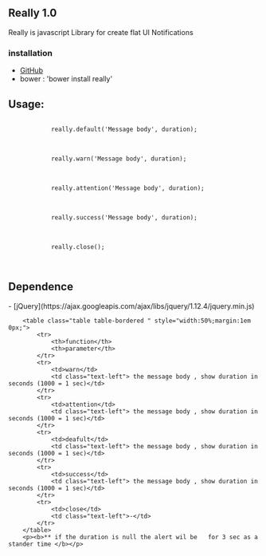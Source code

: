 ## Really 1.0

Really is javascript Library for create flat UI Notifications 

### installation

- [GitHub](https://github.com/zixxtrth/really)
- bower : 'bower install really'

 <h2>Usage: </h2> <code>
            really.default('Message body', duration);
        </code>
        <br>
        <br> <code>
            really.warn('Message body', duration);
        </code>
        <br>
        <br> <code>
            really.attention('Message body', duration);
        </code>
        <br>
        <br> <code>
            really.success('Message body', duration);
        </code>
        <br>
        <br> <code>
            really.close();
        </code>
        <br>
        <br>
        <h2>Dependence</h2>
        - [jQuery](https://ajax.googleapis.com/ajax/libs/jquery/1.12.4/jquery.min.js)
        
        <table class="table table-bordered " style="width:50%;margin:1em 0px;">
            <tr>
                <th>function</th>
                <th>parameter</th>
            </tr>
            <tr>
                <td>warn</td>
                <td class="text-left"> the message body , show duration in seconds (1000 = 1 sec)</td>
            </tr>
            <tr>
                <td>attention</td>
                <td class="text-left"> the message body , show duration in seconds (1000 = 1 sec)</td>
            </tr>
            <tr>
                <td>deafult</td>
                <td class="text-left"> the message body , show duration in seconds (1000 = 1 sec)</td>
            </tr>
            <tr>
                <td>success</td>
                <td class="text-left"> the message body , show duration in seconds (1000 = 1 sec)</td>
            </tr>
            <tr>
                <td>close</td>
                <td class="text-left">-</td>
            </tr>
        </table>
        <p><b>** if the duration is null the alert wil be   for 3 sec as a stander time </b></p>
